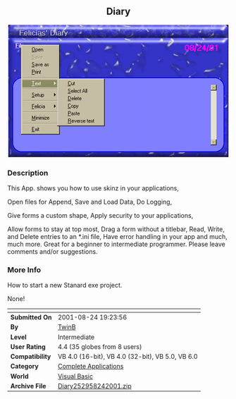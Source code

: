 ﻿<div align="center">

## Diary

<img src="PIC20018241922181793.gif">
</div>

### Description

This App. shows you how to use skinz in your applications,

Open files for Append, Save and Load Data, Do Logging,

Give forms a custom shape, Apply security to your applications,

Allow forms to stay at top most, Drag a form without a titlebar, Read, Write, and Delete entries to an *.ini file, Have error handling in your app and much, much more. Great for a beginner to intermediate programmer. Please leave comments and/or suggestions.
 
### More Info
 
How to start a new Stanard exe project.

None!


<span>             |<span>
---                |---
**Submitted On**   |2001-08-24 19:23:56
**By**             |[TwinB](https://github.com/Planet-Source-Code/PSCIndex/blob/master/ByAuthor/twinb.md)
**Level**          |Intermediate
**User Rating**    |4.4 (35 globes from 8 users)
**Compatibility**  |VB 4\.0 \(16\-bit\), VB 4\.0 \(32\-bit\), VB 5\.0, VB 6\.0
**Category**       |[Complete Applications](https://github.com/Planet-Source-Code/PSCIndex/blob/master/ByCategory/complete-applications__1-27.md)
**World**          |[Visual Basic](https://github.com/Planet-Source-Code/PSCIndex/blob/master/ByWorld/visual-basic.md)
**Archive File**   |[Diary252958242001\.zip](https://github.com/Planet-Source-Code/twinb-diary__1-26622/archive/master.zip)








